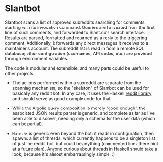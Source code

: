 # Slantbot

Slantbot scans a list of approved subreddits searching for comments starting with its invocation command. Queries are harvested from the first line of such comments, and forwarded to Slant.co's search interface. Results are parsed, formatted and returned as a reply to the triggering comment. Additionally, it forwards any direct messages it receives to a maintainer's account. The subreddit list is read in from a remote SQL database; other configuration (usernames, API codes, etc.) are provided through environment variables.

The code is modular and extensible, and many parts could be useful to other projects.

- The actions performed within a subreddit are separate from the scanning mechanism, so the "skeleton" of Slantbot can be used for basically any reddit bot. In any case, it uses the Haskell [reddit library](https://hackage.haskell.org/package/reddit) and should serve as good example code for that.

- While the Algolia query composition is merely "good enough", the associated JSON results parser is generic, and complete as far as I've been able to discover, needing only a schema for the user data (which can be partial).

- `Main.hs` is generic even beyond the bot: it reads in configuration, then spawns a list of threads, which currently happens to be a singleton list of just the reddit bot, but could be anything (commented lines there hint at a future plan). Anyone curious about threads in Haskell should take a look, because it's almost embarrassingly simple. :)
